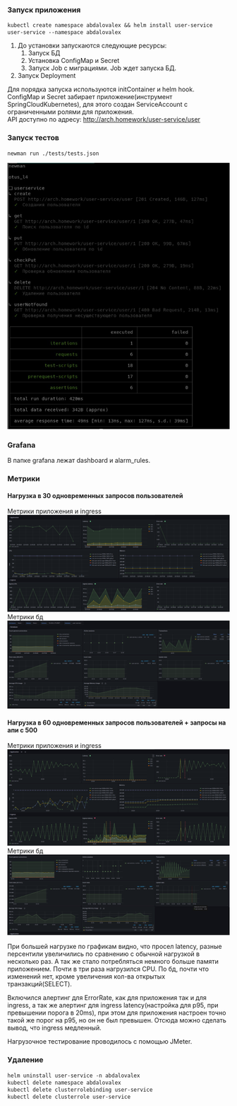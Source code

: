 ### Запуск приложения

```shell
kubectl create namespace abdalovalex && helm install user-service user-service --namespace abdalovalex
```

1. До установки запускаются следующие ресурсы:
   1. Запуск БД
   2. Установка ConfigMap и Secret
   3. Запуск Job c миграциями. Job ждет запуска БД.
2. Запуск Deployment

Для порядка запуска используются initContainer и helm hook.  
ConfigMap и Secret забирает приложение(инструмент SpringCloudKubernetes), для этого создан ServiceAccount 
с ограниченными ролями для приложения.  
API доступно по адресу: http://arch.homework/user-service/user  

### Запуск тестов
```shell
newman run ./tests/tests.json
```
![Screenshot](./tests/tests.jpg)

### Grafana
В папке grafana лежат dashboard и alarm_rules.

### Метрики
#### Нагрузка в 30 одновременных запросов пользователей  
Метрики приложения и ingress
![img.png](./grafana/img/application-metrics.png)
Метрики бд
![img.png](./grafana/img/database-metrics.png)

#### Нагрузка в 60 одновременных запросов пользователей + запросы на апи с 500
Метрики приложения и ingress
![img.png](./grafana/img/application-metrics-load.png)
Метрики бд
![img.png](./grafana/img/database-metrics-load.png)

При большей нагрузке по графикам видно, что просел latency, разные персентили увеличились по сравнению с обычной 
нагрузкой в несколько раз.
А так же стало потребляться немного больше памяти приложением. Почти в три раза нагрузился CPU.
По бд, почти что изменений нет, кроме увеличения кол-ва открытых транзакций(SELECT).

Включился алертинг для ErrorRate, как для приложения так и для ingress, а так же алертинг 
для ingress latency(настройка для p95, при превышении порога в 20ms), при этом для приложения
настроен точно такой же порог на p95, но он не был превышен. Отсюда можно cделать вывод, что ingress медленный.

Нагрузочное тестирование проводилось с помощью JMeter.

### Удаление
```shell
helm uninstall user-service -n abdalovalex  
kubectl delete namespace abdalovalex
kubectl delete clusterrolebinding user-service
kubectl delete clusterrole user-service 
```
